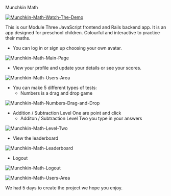 Munchkin Math

[![Munchkin-Math-Watch-The-Demo](https://i.imgur.com/dTaOxx4.png)](https://youtu.be/MhRq97A_zk8)

This is our Module Three JavaScript frontend and Rails backend app.
It is an app designed for preschool children. Colourful and interactive to practice their maths.

* You can log in or sign up choosing your own avatar.

![Munchkin-Math-Main-Page](https://i.imgur.com/1Dm4aBv.png)


* View your profile and update your details or see your scores.

![Munchkin-Math-Users-Area](https://i.imgur.com/FYCzfcB.png)

* You can make 5 different types of tests:
  * Numbers is a drag and drop game

![Munchkin-Math-Numbers-Drag-and-Drop](https://i.imgur.com/Q0i4x5M.png)

* Addition / Subtraction Level One are point and click
  * Additon / Subtraction Level Two you type in your answers 

![Munchkin-Math-Level-Two](https://i.imgur.com/RpUAN2v.png)

* View the leaderboard

![Munchkin-Math-Leaderboard](https://i.imgur.com/DvMoDrC.png)

* Logout

![Munchkin-Math-Logout](https://i.imgur.com/aylI3An.png)

![Munchkin-Math-Users-Area](https://i.imgur.com/FYCzfcB.png)

We had 5 days to create the project we hope you enjoy.
